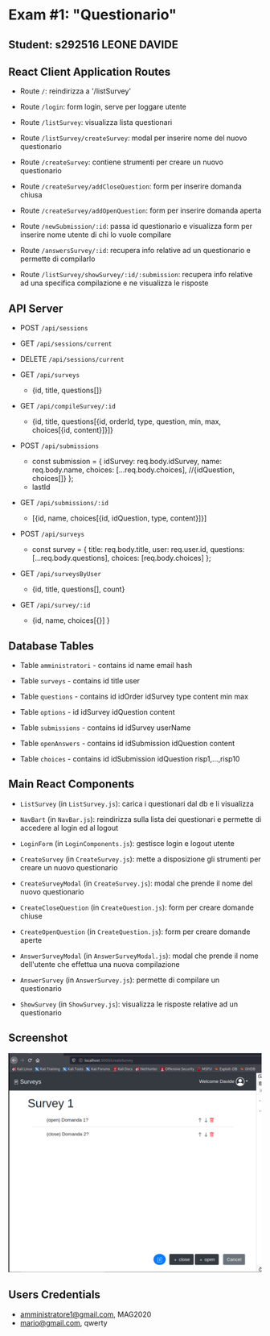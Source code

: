 # Exam #1: "Questionario"
## Student: s292516 LEONE DAVIDE 

## React Client Application Routes

- Route `/`: reindirizza a '/listSurvey'
- Route `/login`: form login, serve per loggare utente

- Route `/listSurvey`: visualizza lista questionari

- Route `/listSurvey/createSurvey`: modal per inserire nome del nuovo questionario
- Route `/createSurvey`: contiene strumenti per creare un nuovo questionario
- Route `/createSurvey/addCloseQuestion`: form per inserire domanda chiusa
- Route `/createSurvey/addOpenQuestion`: form per inserire domanda aperta

- Route `/newSubmission/:id`: passa id questionario e visualizza form per inserire nome utente di chi lo vuole compilare
- Route `/answersSurvey/:id`: recupera info relative ad un questionario e permette di compilarlo

- Route `/listSurvey/showSurvey/:id/:submission`: recupera info relative ad una specifica compilazione e ne visualizza le risposte


## API Server

- POST `/api/sessions`

- GET `/api/sessions/current`

- DELETE `/api/sessions/current`

- GET `/api/surveys`
  - {id, title, questions[]}

- GET `/api/compileSurvey/:id`
  - {id, title, questions[{id, orderId, type, question, min, max, choices[{id, content}]}]}

- POST `/api/submissions`
  - const submission = {
    idSurvey: req.body.idSurvey,
    name: req.body.name,
    choices: [...req.body.choices], //{idQuestion, choices[]}
    };
  - lastId

- GET `/api/submissions/:id`
  - [{id, name, choices[{id, idQuestion, type, content}]}]

- POST `/api/surveys`
  - const survey = {
    title: req.body.title,
    user: req.user.id,
    questions: [...req.body.questions],
    choices: [req.body.choices]
    };

- GET `/api/surveysByUser`
  - {id, title, questions[], count}

- GET `/api/survey/:id`
  - {id, name, choices[{}] }



## Database Tables

- Table `amministratori` - contains id name email hash
- Table `surveys` - contains id title user
- Table `questions` - contains id idOrder idSurvey type content min max
- Table `options` - id idSurvey idQuestion content

- Table `submissions` - contains id idSurvey userName
- Table `openAnswers` - contains id idSubmission idQuestion content
- Table `choices` - contains id idSubmission idQuestion risp1,...,risp10


## Main React Components

- `ListSurvey` (in `ListSurvey.js`): carica i questionari dal db e li visualizza
- `NavBart` (in `NavBar.js`): reindirizza sulla lista dei questionari e permette di accedere al login ed al logout
- `LoginForm` (in `LoginComponents.js`): gestisce login e logout utente

- `CreateSurvey` (in `CreateSurvey.js`): mette a disposizione gli strumenti per creare un nuovo questionario
- `CreateSurveyModal` (in `CreateSurvey.js`): modal che prende il nome del nuovo questionario

- `CreateCloseQuestion` (in `CreateQuestion.js`): form per creare domande chiuse
- `CreateOpenQuestion` (in `CreateQuestion.js`): form per creare domande aperte

- `AnswerSurveyModal` (in `AnswerSurveyModal.js`): modal che prende il nome dell'utente che effettua una nuova compilazione
- `AnswerSurvey` (in `AnswerSurvey.js`): permette di compilare un questionario

- `ShowSurvey` (in `ShowSurvey.js`): visualizza le risposte relative ad un questionario


## Screenshot

![Screenshot](./screenAppSurvey.PNG)


## Users Credentials

- amministratore1@gmail.com, MAG2020 
- mario@gmail.com, qwerty 
